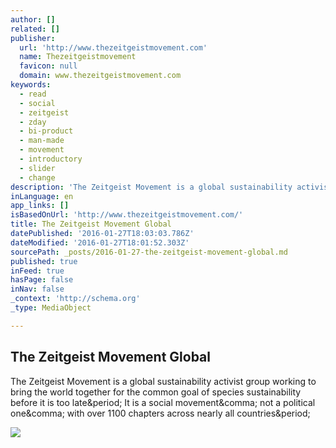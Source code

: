 ```yaml
---
author: []
related: []
publisher:
  url: 'http://www.thezeitgeistmovement.com'
  name: Thezeitgeistmovement
  favicon: null
  domain: www.thezeitgeistmovement.com
keywords:
  - read
  - social
  - zeitgeist
  - zday
  - bi-product
  - man-made
  - movement
  - introductory
  - slider
  - change
description: 'The Zeitgeist Movement is a global sustainability activist group working to bring the world together for the common goal of species sustainability before it is too late. It is a social movement, not a political one, with over 1100 chapters across nearly all countries.'
inLanguage: en
app_links: []
isBasedOnUrl: 'http://www.thezeitgeistmovement.com/'
title: The Zeitgeist Movement Global
datePublished: '2016-01-27T18:03:03.786Z'
dateModified: '2016-01-27T18:01:52.303Z'
sourcePath: _posts/2016-01-27-the-zeitgeist-movement-global.md
published: true
inFeed: true
hasPage: false
inNav: false
_context: 'http://schema.org'
_type: MediaObject

---
```

<article style=""><h1>The Zeitgeist Movement Global</h1><p>The Zeitgeist Movement is a global sustainability activist group working to bring the world together for the common goal of species sustainability before it is too late&amp;period; It is a social movement&amp;comma; not a political one&amp;comma; with over 1100 chapters across nearly all countries&amp;period;</p><img src="http://www.thezeitgeistmovement.com/uploads/slider/image/29/icon.jpg" /></article>